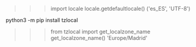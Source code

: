 >>> import locale
>>> locale.getdefaultlocale()
('es_ES', 'UTF-8')

python3 -m pip install tzlocal
>>> from tzlocal import get_localzone_name
>>> get_localzone_name()
'Europe/Madrid'
